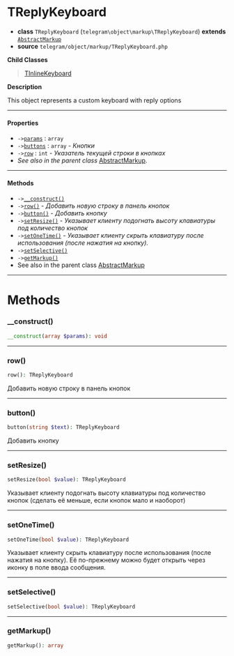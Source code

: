 # TReplyKeyboard

- **class** `TReplyKeyboard` (`telegram\object\markup\TReplyKeyboard`) **extends** [`AbstractMarkup`](classes/telegram/object/markup/AbstractMarkup.md)
- **source** `telegram/object/markup/TReplyKeyboard.php`

**Child Classes**

> [TInlineKeyboard](classes/telegram/object/markup/TInlineKeyboard.md)

**Description**

This object represents a custom keyboard with reply options


---

#### Properties

- `->`[`params`](#prop-params) : `array`
- `->`[`buttons`](#prop-buttons) : `array` - _Кнопки_
- `->`[`row`](#prop-row) : `int` - _Указатель текущей строки в кнопках_
- *See also in the parent class* [AbstractMarkup](classes/telegram/object/markup/AbstractMarkup.md).

---

#### Methods

- `->`[`__construct()`](#method-__construct)
- `->`[`row()`](#method-row) - _Добавить новую строку в панель кнопок_
- `->`[`button()`](#method-button) - _Добавить кнопку_
- `->`[`setResize()`](#method-setresize) - _Указывает клиенту подогнать высоту клавиатуры под количество кнопок_
- `->`[`setOneTime()`](#method-setonetime) - _Указывает клиенту скрыть клавиатуру после использования (после нажатия на кнопку)._
- `->`[`setSelective()`](#method-setselective)
- `->`[`getMarkup()`](#method-getmarkup)
- See also in the parent class [AbstractMarkup](classes/telegram/object/markup/AbstractMarkup.md)

---
# Methods

<a name="method-__construct"></a>

### __construct()
```php
__construct(array $params): void
```

---

<a name="method-row"></a>

### row()
```php
row(): TReplyKeyboard
```
Добавить новую строку в панель кнопок

---

<a name="method-button"></a>

### button()
```php
button(string $text): TReplyKeyboard
```
Добавить кнопку

---

<a name="method-setresize"></a>

### setResize()
```php
setResize(bool $value): TReplyKeyboard
```
Указывает клиенту подогнать высоту клавиатуры под количество кнопок
(сделать её меньше, если кнопок мало и наоборот)

---

<a name="method-setonetime"></a>

### setOneTime()
```php
setOneTime(bool $value): TReplyKeyboard
```
Указывает клиенту скрыть клавиатуру после использования (после нажатия на кнопку).
Её по-прежнему можно будет открыть через иконку в поле ввода сообщения.

---

<a name="method-setselective"></a>

### setSelective()
```php
setSelective(bool $value): TReplyKeyboard
```

---

<a name="method-getmarkup"></a>

### getMarkup()
```php
getMarkup(): array
```